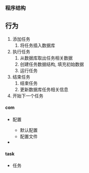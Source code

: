 ### 程序结构



## 行为

1. 添加任务
   1. 将任务插入数据库
2. 执行任务
   1. 从数据库取出任务相关数据
   2. 创建任务数据结构, 填充初始数据
   3. 运行任务
3. 结束任务
   1. 结束任务
   2. 更新数据库任务相关信息
4. 开始下一个任务



#### com

- 配置
  - 默认配置
  - 配置文件

- 

#### task

- 任务
